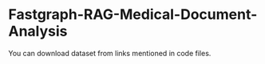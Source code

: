 # Fastgraph-RAG-Medical-Document-Analysis

You can download dataset from links mentioned in code files.
